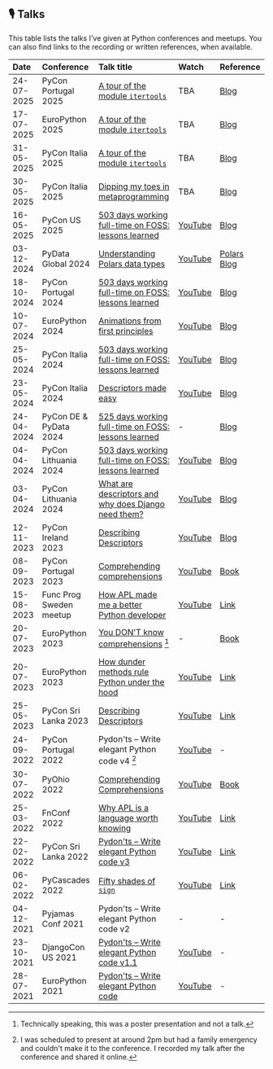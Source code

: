 ## 🎙️ Talks

This table lists the talks I've given at Python conferences and meetups.
You can also find links to the recording or written references, when available.

| Date | Conference | Talk title | Watch | Reference |
| :- | :- | :- | :- | :- |
| 24-07-2025 | PyCon Portugal 2025 | [A tour of the module `itertools`](https://pretalx.evolutio.pt/pycon-portugal-2025/talk/GLYSA7/) | TBA | [Blog](https://mathspp.com/blog/module-itertools-overview) |
| 17-07-2025 | EuroPython 2025 | [A tour of the module `itertools`](https://ep2025.europython.eu/session/a-tour-of-the-module-itertools) | TBA | [Blog](https://mathspp.com/blog/module-itertools-overview) |
| 31-05-2025 | PyCon Italia 2025 | [A tour of the module `itertools`](https://2025.pycon.it/en/event/a-tour-of-the-module-itertools) | TBA | [Blog](https://mathspp.com/blog/module-itertools-overview) |
| 30-05-2025 | PyCon Italia 2025 | [Dipping my toes in metaprogramming](https://2025.pycon.it/en/event/dipping-my-toes-in-metaprogramming) | TBA | [Blog](https://mathspp.com/blog/dipping-my-toes-in-metaprogramming) |
| 16-05-2025 | PyCon US 2025 | [503 days working full-time on FOSS: lessons learned](https://us.pycon.org/2025/schedule/presentation/164/) | [YouTube](https://www.youtube.com/watch?v=iURLDirfmno) | [Blog](https://mathspp.com/blog/503-days-working-full-time-on-foss-lessons-learned) |
| 03-12-2024 | PyData Global 2024 | [Understanding Polars data types](https://global2024.pydata.org/cfp/talk/WFBQR9/) | [YouTube](https://www.youtube.com/watch?v=8HwfVVknhP4) | [Polars Blog](https://pola.rs/posts/understanding-polars-data-types/) |
| 18-10-2024 | PyCon Portugal 2024 | [503 days working full-time on FOSS: lessons learned](https://pretalx.evolutio.pt/pycon-portugal-2024/talk/BQ9WJG/) | [YouTube](https://www.youtube.com/watch?v=qhbevxCl124) | [Blog](https://mathspp.com/blog/503-days-working-full-time-on-foss-lessons-learned) |
| 10-07-2024 | EuroPython 2024 | [Animations from first principles](https://ep2024.europython.eu/session/animations-from-first-principles) | [YouTube](https://www.youtube.com/watch?v=X6fJjFSMLEs&pp=ygUfQW5pbWF0aW9ucyBmcm9tIGZpcnN0IHByaW5jaXBsZQ%3D%3D) | [Blog](https://mathspp.com/blog/animations-from-first-principles-in-5-minutes) |
| 25-05-2024 | PyCon Italia 2024 | [503 days working full-time on FOSS: lessons learned](https://2024.pycon.it/en/event/503-days-working-full-time-on-foss-lessons-learned) | [YouTube](https://www.youtube.com/watch?v=soCa9xTNnWo&t=2308s&pp=ygU5NTAzIGRheXMgd29ya2luZyBmdWxsLXRpbWUgb24gRk9TUzogbGVzc29ucyBsZWFybmVkIGl0YWx5) | [Blog](https://mathspp.com/blog/503-days-working-full-time-on-foss-lessons-learned) |
| 23-05-2024 | PyCon Italia 2024 | [Descriptors made easy](https://2024.pycon.it/en/event/descriptors-made-easy) | [YouTube](https://www.youtube.com/watch?v=YK6jgXJgFw4&pp=ygUdRGVzY3JpcHRvcnMgbWFkZSBlYXN5IHJvZHJpZ28%3D) | [Blog](https://mathspp.com/blog/pydonts/describing-descriptors) |
| 24-04-2024 | PyCon DE & PyData 2024 | [525 days working full-time on FOSS: lessons learned](https://pretalx.com/pyconde-pydata-2024/talk/ZMC9FU/) | - | [Blog](https://mathspp.com/blog/503-days-working-full-time-on-foss-lessons-learned) |
| 04-04-2024 | PyCon Lithuania 2024 | [503 days working full-time on FOSS: lessons learned](http://pycon.lt/2024/schedule/) | [YouTube](https://www.youtube.com/watch?v=vGSSjh5nzQ4) | [Blog](https://mathspp.com/blog/503-days-working-full-time-on-foss-lessons-learned) |
| 03-04-2024 | PyCon Lithuania 2024 | [What are descriptors and why does Django need them?](http://pycon.lt/2024/schedule/) | [YouTube](https://www.youtube.com/watch?v=peJsoZ19sZw) | [Blog](https://mathspp.com/blog/pydonts/describing-descriptors) |
| 12-11-2023 | PyCon Ireland 2023 | [Describing Descriptors](http://pycon.ie/pycon-2023/schedule/) | [YouTube](https://www.youtube.com/watch?v=eXkBfRqJ2f8) | [Blog](https://mathspp.com/blog/pydonts/describing-descriptors) |
| 08-09-2023 | PyCon Portugal 2023 | [Comprehending comprehensions](https://pretalx.evolutio.pt/pycon-pt-2023/talk/FMZMGP/) | [YouTube](https://www.youtube.com/watch?v=5fGrtPP_4G0) | [Book](https://mathspp.com/comprehending-comprehensions) |
| 15-08-2023 | Func Prog Sweden meetup | [How APL made me a better Python developer](https://www.meetup.com/func-prog-sweden/events/294451071/) | [YouTube](https://youtu.be/tDy-to9fgaw?t=140) | [Link](https://mathspp.com/blog/what-learning-apl-taught-me-about-python) |
| 20-07-2023 | EuroPython 2023 | [You DON'T know comprehensions](https://ep2023.europython.eu/session/you-dont-know-comprehensions) [^2] | - | [Book](https://mathspp.com/comprehending-comprehensions) |
| 20-07-2023 | EuroPython 2023 | [How dunder methods rule Python under the hood](https://ep2023.europython.eu/session/how-dunder-methods-rule-python-under-the-hood) | [YouTube](https://mathspp.com/talks#how-dunder-methods-rule-python-under-the-hood) | [Link](https://mathspp.com/blog/pydonts/dunder-methods) |
| 25-05-2023 | PyCon Sri Lanka 2023 | [Describing Descriptors](https://pycon.lk/#agenda) | [YouTube](https://www.youtube.com/watch?v=zCtyQS-c4dg&t=98s) | [Link](https://mathspp.com/blog/pydonts/describing-descriptors) |
| 24-09-2022 | PyCon Portugal 2022 | Pydon'ts – Write elegant Python code v4 [^1] | [YouTube](https://youtu.be/ETg64K32Okc) | - |
| 30-07-2022 | PyOhio 2022 | [Comprehending Comprehensions](https://www.pyohio.org/2022/program/talks/comprehending-comprehensions) | [YouTube](https://www.youtube.com/watch?v=ScsElLE_Pak) | [Book](https://gum.co/comprehending-comprehensions) |
| 25-03-2022 | FnConf 2022 | [Why APL is a language worth knowing](https://confengine.com/conferences/functional-conf-2022/proposal/16278/why-apl-is-a-language-worth-knowing) | [YouTube](https://www.youtube.com/watch?v=j-qlYcIl61o) | [Link](https://mathspp.com/blog/why-apl-is-a-language-worth-knowing) |
| 22-02-2022 | PyCon Sri Lanka 2022 | [Pydon'ts – Write elegant Python code v3](https://pycon.lk/2022/#agenda) | [YouTube](https://youtu.be/Bdunek7Q8Ss?t=90) | [Link](https://mathspp.com/blog/enumerate-from-first-principles) |
| 06-02-2022 | PyCascades 2022 | [Fifty shades of `sign`](https://pretalx.com/pycascades-2022/talk/RNYRVR/) | [YouTube](https://www.youtube.com/watch?v=FkE-HrxSFCM) | [Link](https://mathspp.com/blog/50-shades-of-sign) |
| 04-12-2021 | Pyjamas Conf 2021 | Pydon'ts – Write elegant Python code v2 | - | - |
| 23-10-2021 | DjangoCon US 2021 | [Pydon'ts – Write elegant Python code v1.1](https://2021.djangocon.us/talks/pydon-ts-write-elegant-python-code-v1-1/) | [YouTube](https://www.youtube.com/watch?v=s6dJab2qwkg) | - |
| 28-07-2021 | EuroPython 2021 | [Pydon'ts – Write elegant Python code](https://ep2021.europython.eu/talks/Bz5dtEe-pydonts/) | [YouTube](https://www.youtube.com/watch?v=Vjq89-spPOk) | - |

[^1]: I was scheduled to present at around 2pm but had a family emergency and couldn't make it to the conference. I recorded my talk after the conference and shared it online.
[^2]: Technically speaking, this was a poster presentation and not a talk.
